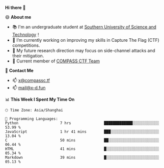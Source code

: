 **Hi there** 👋


😄 **About me**

- 📚 I'm an undergraduate student at [Southern University of Science and Technology](https://www.sustech.edu.cn)！
- 🌱 I’m currently working on improving my skills in Capture The Flag (CTF) competitions.
- 🔭 My future research direction may focus on side-channel attacks and their mitigation.
- 🚩 Current member of [COMPASS CTF Team](https://blog.compassc.tf/) 

👋 **Contact Me**

- 📫 [x@compassc.tf](mailto:x@compassc.tf)
- 📫 [mail@x-d.fun](mailto:mail@x-d.fun)


<!--START_SECTION:waka-->
📊 **This Week I Spent My Time On** 

```text
🕑︎ Time Zone: Asia/Shanghai

💬 Programming Languages: 
Python                   7 hrs               █████████████░░░░░░░░░░░░   53.99 % 
JavaScript               1 hr 41 mins        ███░░░░░░░░░░░░░░░░░░░░░░   13.04 % 
C                        50 mins             ██░░░░░░░░░░░░░░░░░░░░░░░   06.44 % 
HTML                     41 mins             █░░░░░░░░░░░░░░░░░░░░░░░░   05.34 % 
Markdown                 39 mins             █░░░░░░░░░░░░░░░░░░░░░░░░   05.13 % 
```


<!--END_SECTION:waka-->
